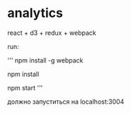 # analytics
react + d3 + redux + webpack

run:

'''
npm install -g webpack

npm install

npm start
'''

должно запуститься на localhost:3004
